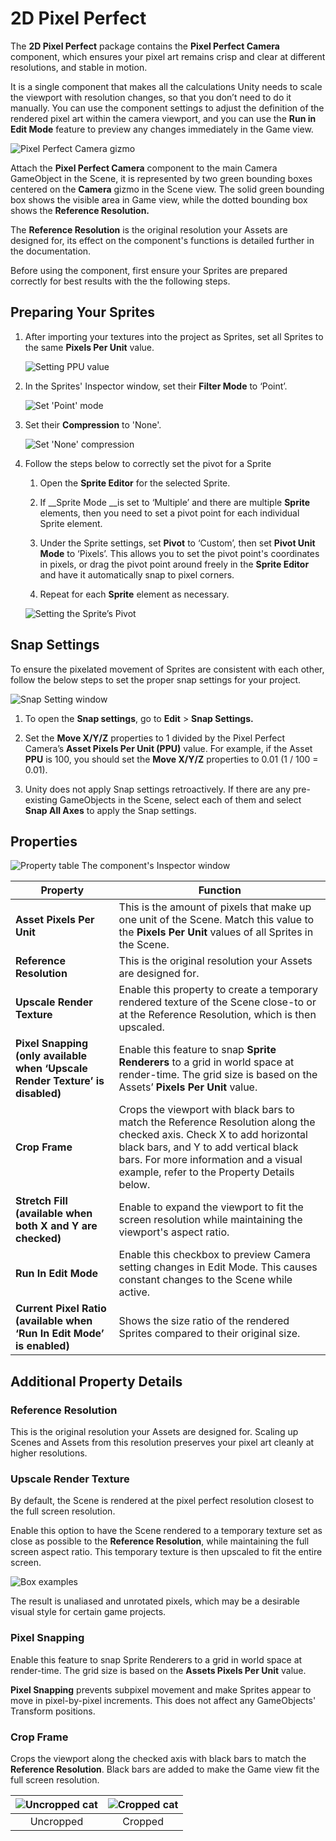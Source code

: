 # 2D Pixel Perfect

The __2D Pixel Perfect__ package contains the __Pixel Perfect Camera__ component, which ensures your pixel art remains crisp and clear at different resolutions, and stable in motion.

It is a single component that makes all the calculations Unity needs to scale the viewport with resolution changes, so that you don’t need to do it manually. You can use the component settings to adjust the definition of the rendered pixel art within the camera viewport, and you can use the __Run in Edit Mode__ feature to preview any changes immediately in the Game view.

![Pixel Perfect Camera gizmo](Images/2D/2D_Pix_image_0.png)

Attach the __Pixel Perfect Camera__ component to the main Camera GameObject in the Scene, it is represented by two green bounding boxes centered on the __Camera__ gizmo in the Scene view. The solid green bounding box shows the visible area in Game view, while the dotted bounding box shows the __Reference Resolution.__

The __Reference Resolution__ is the original resolution your Assets are designed for, its effect on the component's functions is detailed further in the documentation.

Before using the component, first ensure your Sprites are prepared correctly for best results with the the following steps.

## Preparing Your Sprites

1. After importing your textures into the project as Sprites, set all Sprites to the same __Pixels Per Unit__ value.

    ![Setting PPU value](Images/2D/2D_Pix_image_1.png)

2. In the Sprites' Inspector window, set their __Filter Mode__ to ‘Point’.

    ![Set 'Point' mode](Images/2D/2D_Pix_image_2.png)

3. Set their __Compression__ to 'None'.

    ![Set 'None' compression](Images/2D/2D_Pix_image_3.png)

4. Follow the steps below to correctly set the pivot for a Sprite

    1. Open the __Sprite Editor__ for the selected Sprite.

    2. If __Sprite Mode __is set to ‘Multiple’ and there are multiple __Sprite__ elements,  then you need to set a pivot point for each individual Sprite element.

    3. Under the Sprite settings, set __Pivot__ to ‘Custom’, then set __Pivot Unit Mode__ to ‘Pixels’. This allows you to set the pivot point's coordinates in pixels, or drag the pivot point around freely in the __Sprite Editor__ and have it automatically snap to pixel corners.

    4. Repeat for each __Sprite__ element as necessary.

    ![Setting the Sprite’s Pivot](Images/2D/2D_Pix_image_4.png)

## Snap Settings

To ensure the pixelated movement of Sprites are consistent with each other, follow the below steps to set the proper snap settings for your project.

![Snap Setting window](Images/2D/2D_Pix_image_5.png)

1. To open the __Snap settings__, go to __Edit__ > __Snap Settings.__

2. Set the __Move X/Y/Z__ properties to 1 divided by the Pixel Perfect Camera’s __Asset Pixels Per Unit (PPU)__ value. For example, if the Asset __PPU__ is 100, you should set the __Move X/Y/Z__ properties to 0.01 (1 / 100 = 0.01).

3. Unity does not apply Snap settings retroactively. If there are any pre-existing GameObjects in the Scene, select each of them and select __Snap All Axes__ to apply the Snap settings.

## Properties

![Property table](Images/2D/2D_Pix_image_6.png)
The component's Inspector window

|__Property__|__Function__|
| --- | --- |
|__Asset Pixels Per Unit__|This is the amount of pixels that make up one unit of the Scene. Match this value to the __Pixels Per Unit__ values of all Sprites in the Scene.|
|__Reference Resolution__|This is the original resolution your Assets are designed for.|
|__Upscale Render Texture__|Enable this property to create a temporary rendered texture of the Scene close-to or at the Reference Resolution, which is then upscaled.|
|__Pixel Snapping (only available when ‘Upscale Render Texture’ is disabled)__|Enable this feature to snap __Sprite Renderers__ to a grid in world space at render-time. The grid size is based on the Assets’ __Pixels Per Unit__ value.|
|__Crop Frame__|Crops the viewport with black bars to match the Reference Resolution along the checked axis. Check X to add horizontal black bars, and Y to add vertical black bars. For more information and a visual example, refer to the Property Details below.|
|__Stretch Fill (available when both X and Y are checked)__|Enable to expand the viewport to fit the screen resolution while maintaining the viewport's aspect ratio.|
|__Run In Edit Mode__| Enable this checkbox to preview Camera setting changes in Edit Mode. This causes constant changes to the Scene while active. |
|__Current Pixel Ratio (available when ‘Run In Edit Mode’ is enabled)__|Shows the size ratio of the rendered Sprites compared to their original size.|

## Additional Property Details

### Reference Resolution

This is the original resolution your Assets are designed for. Scaling up Scenes and Assets from this resolution preserves your pixel art cleanly at higher resolutions.

### Upscale Render Texture

By default, the Scene is rendered at the pixel perfect resolution closest to the full screen resolution.

Enable this option to have the Scene rendered to a temporary texture set as close as possible to the __Reference Resolution__, while maintaining the full screen aspect ratio. This temporary texture is then upscaled to fit the entire screen.

![Box examples](Images/2D/2D_Pix_image_7.png)

The result is unaliased and unrotated pixels, which may be a desirable visual style for certain game projects.

### Pixel Snapping

Enable this feature to snap Sprite Renderers to a grid in world space at render-time. The grid size is based on the __Assets Pixels Per Unit__ value.

__Pixel Snapping__ prevents subpixel movement and make Sprites appear to move in pixel-by-pixel increments. This does not affect any GameObjects' Transform positions.

### Crop Frame

Crops the viewport along the checked axis with black bars to match the __Reference Resolution__. Black bars are added to make the Game view fit the full screen resolution.

| ![Uncropped cat](Images/2D/2D_Pix_image_8.png) | ![Cropped cat](Images/2D/2D_Pix_image_9.png) |
| :--------------------------------------------: | :------------------------------------------: |
|                   Uncropped                    |                   Cropped                    |
